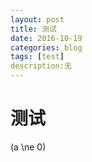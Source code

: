 ```yaml
--- 
layout: post 
title: 测试
date: 2016-10-19 
categories: blog 
tags: [test] 
description:无 
--- 
```


# 测试

\(a \ne 0\)

